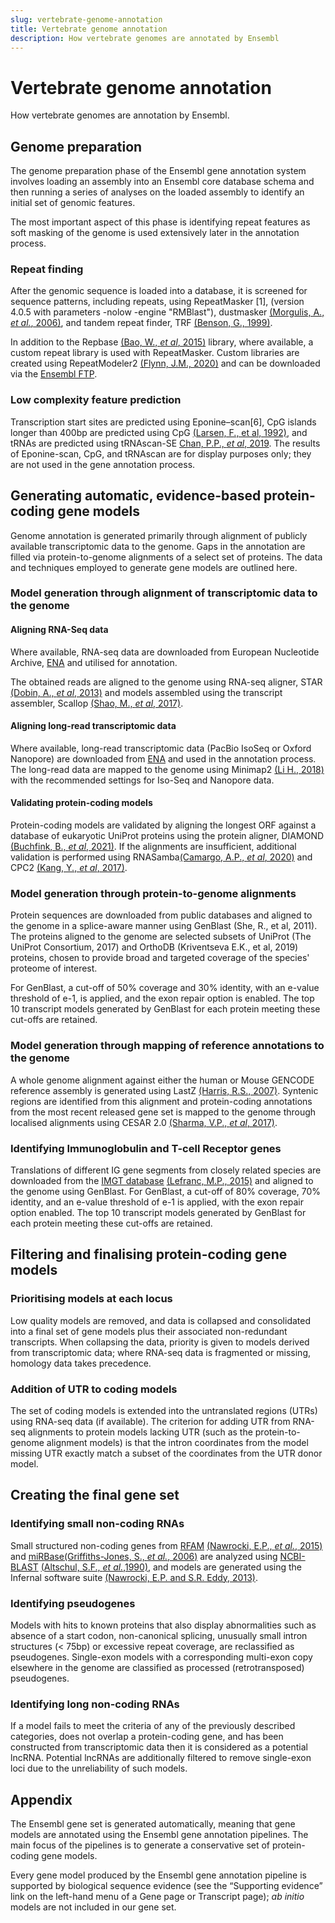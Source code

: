 ```yaml
---
slug: vertebrate-genome-annotation
title: Vertebrate genome annotation
description: How vertebrate genomes are annotated by Ensembl
---
```


# Vertebrate genome annotation

How vertebrate genomes are annotation by Ensembl.

## Genome preparation
The genome preparation phase of the Ensembl gene annotation system involves loading an assembly into an Ensembl core database schema and then running a series of analyses on the loaded assembly to identify an initial set of genomic features.

The most important aspect of this phase is identifying repeat features as soft masking of the genome is used extensively later in the annotation process.

### Repeat finding

After the genomic sequence is loaded into a database, it is screened for sequence patterns, including repeats, using RepeatMasker [1], (version 4.0.5 with parameters -nolow -engine "RMBlast"), dustmasker [(Morgulis, A., _et al._, 2006)](https://www.liebertpub.com/doi/10.1089/cmb.2006.13.1028), and tandem repeat finder, TRF [(Benson, G., 1999)](https://academic.oup.com/nar/article/27/2/573/1061099?login=true).

In addition to the Repbase [(Bao, W., _et al_, 2015)](https://mobilednajournal.biomedcentral.com/articles/10.1186/s13100-015-0041-9) library, where available, a custom repeat library is used with RepeatMasker. Custom libraries are created using RepeatModeler2 [(Flynn, J.M., 2020)](https://www.pnas.org/doi/10.1073/pnas.1921046117) and can be downloaded via the [Ensembl FTP](https://ftp.ebi.ac.uk/pub/databases/ensembl/repeats/unfiltered_repeatmodeler/species/).

### Low complexity feature prediction

Transcription start sites are predicted using Eponine–scan[6], CpG islands longer than 400bp are predicted using CpG [(Larsen, F., et al, 1992)](https://www.sciencedirect.com/science/article/pii/088875439290024M?via%3Dihub), and tRNAs are predicted using tRNAscan-SE [Chan, P.P., _et al_, 2019](https://link.springer.com/protocol/10.1007/978-1-4939-9173-0_1). The results of Eponine-scan, CpG, and tRNAscan are for display purposes only; they are not used in the gene annotation process.

## Generating automatic, evidence-based protein-coding gene models

Genome annotation is generated primarily through alignment of publicly available transcriptomic data to the genome. Gaps in the annotation are filled via protein-to-genome alignments of a select set of proteins. The data and techniques employed to generate gene models are outlined here.

### Model generation through alignment of transcriptomic data to the genome

#### Aligning RNA-Seq data

Where available, RNA-seq data are downloaded from European Nucleotide Archive, [ENA](https://www.ebi.ac.uk/ena/browser/home) and utilised for annotation. 

The obtained reads are aligned to the genome using  RNA-seq aligner, STAR [(Dobin, A., _et al_, 2013)](https://academic.oup.com/bioinformatics/article/29/1/15/272537?login=true) and models assembled using the transcript assembler, Scallop [(Shao, M., _et al_, 2017)](10.1038/nbt.4020).

#### Aligning long-read transcriptomic data

Where available, long-read transcriptomic data (PacBio IsoSeq or Oxford Nanopore) are downloaded from [ENA](https://www.ebi.ac.uk/ena/browser/home) and used in the annotation process. The long-read data are mapped to the genome using Minimap2 [(Li H., 2018)](https://academic.oup.com/bioinformatics/article/34/18/3094/4994778?login=true) with the recommended settings for Iso-Seq and Nanopore data.
 

#### Validating protein-coding models

Protein-coding models are validated by aligning the longest ORF against a database of eukaryotic UniProt proteins using the protein aligner, DIAMOND [(Buchfink, B., _et al_, 2021)](https://www.nature.com/articles/s41592-021-01101-x). If the alignments are insufficient, additional validation is performed using RNASamba[(Camargo, A.P., _et al_, 2020)](https://academic.oup.com/nargab/article/2/1/lqz024/5701461?login=true) and CPC2 [(Kang, Y., _et al_, 2017)](https://academic.oup.com/nar/article/45/W1/W12/3831091?login=true).

###  Model generation through protein-to-genome alignments

Protein sequences are downloaded from public databases and aligned to the genome in a splice-aware manner using GenBlast (She, R., et al, 2011). The proteins aligned to the genome are selected subsets of UniProt (The UniProt Consortium, 2017) and OrthoDB (Kriventseva E.K., et al, 2019) proteins, chosen to provide broad and targeted coverage of the species' proteome of interest.

For GenBlast, a cut-off of 50% coverage and 30% identity, with an e-value threshold of e-1, is applied, and the exon repair option is enabled. The top 10 transcript models generated by GenBlast for each protein meeting these cut-offs are retained.

### Model generation through mapping of reference annotations to the genome

A whole genome alignment against either the human or Mouse GENCODE reference assembly is generated using LastZ [(Harris, R.S., 2007)](https://www.bx.psu.edu/~rsharris/rsharris_phd_thesis_2007.pdf). Syntenic regions are identified from this alignment and protein-coding annotations from the most recent released gene set is mapped to the genome through localised alignments using CESAR 2.0 [(Sharma, V.P., _et al_, 2017)](https://academic.oup.com/bioinformatics/article/33/24/3985/4095639?login=true).


### Identifying Immunoglobulin and T-cell Receptor genes

Translations of different IG gene segments from closely related species are downloaded from the [IMGT database](https://www.imgt.org/) [(Lefranc, M.P., 2015)](https://academic.oup.com/nar/article/43/D1/D413/2436677?login=true) and aligned to the genome using GenBlast. For GenBlast, a cut-off of 80% coverage, 70% identity, and an e-value threshold of e-1 is applied, with the exon repair option enabled. The top 10 transcript models generated by GenBlast for each protein meeting these cut-offs are retained.

## Filtering and finalising protein-coding gene models

### Prioritising models at each locus

Low quality models are removed, and data is collapsed and consolidated into a final set of gene models plus their associated non-redundant transcripts. When collapsing the data, priority is given to models derived from transcriptomic data; where RNA-seq data is fragmented or missing, homology data takes precedence.

### Addition of UTR to coding models

The set of coding models is extended into the untranslated regions (UTRs) using RNA-seq data (if available). The criterion for adding UTR from RNA-seq alignments to protein models lacking UTR (such as the protein-to-genome alignment models) is that the intron coordinates from the model missing UTR exactly match a subset of the coordinates from the UTR donor model.

## Creating the final gene set

### Identifying small non-coding RNAs

Small structured non-coding genes from [RFAM](https://rfam.org/) [(Nawrocki, E.P., _et al._, 2015)](https://pubmed.ncbi.nlm.nih.gov/25392425/) and [miRBase](https://www.mirbase.org/)[(Griffiths-Jones, S., _et al._, 2006)](https://pubmed.ncbi.nlm.nih.gov/16381832/) are analyzed using [NCBI-BLAST](https://blast.ncbi.nlm.nih.gov/Blast.cgi) [(Altschul, S.F., _et al._,1990)](https://pubmed.ncbi.nlm.nih.gov/2231712/), and models are generated using the Infernal software suite [(Nawrocki, E.P. and S.R. Eddy, 2013)](https://academic.oup.com/bioinformatics/article/29/22/2933/316439?login=true).


### Identifying pseudogenes

Models with hits to known proteins that also display abnormalities such as absence of a start codon, non-canonical splicing, unusually small intron structures (< 75bp) or excessive repeat coverage, are reclassified as pseudogenes. Single-exon models with a corresponding multi-exon copy elsewhere in the genome are classified as processed (retrotransposed) pseudogenes.

### Identifying long non-coding RNAs

If a model fails to meet the criteria of any of the previously described categories, does not overlap a protein-coding gene, and has been constructed from transcriptomic data then it is considered as a potential lncRNA. Potential lncRNAs are additionally filtered to remove single-exon loci due to the unreliability of such models.


## Appendix

The Ensembl gene set is generated automatically, meaning that gene models are annotated using the Ensembl gene annotation pipelines. The main focus of the pipelines is to generate a conservative set of protein-coding gene models.

Every gene model produced by the Ensembl gene annotation pipeline is supported by biological sequence evidence (see the “Supporting evidence” link on the left-hand menu of a Gene page or Transcript page); _ab initio_ models are not included in our gene set.